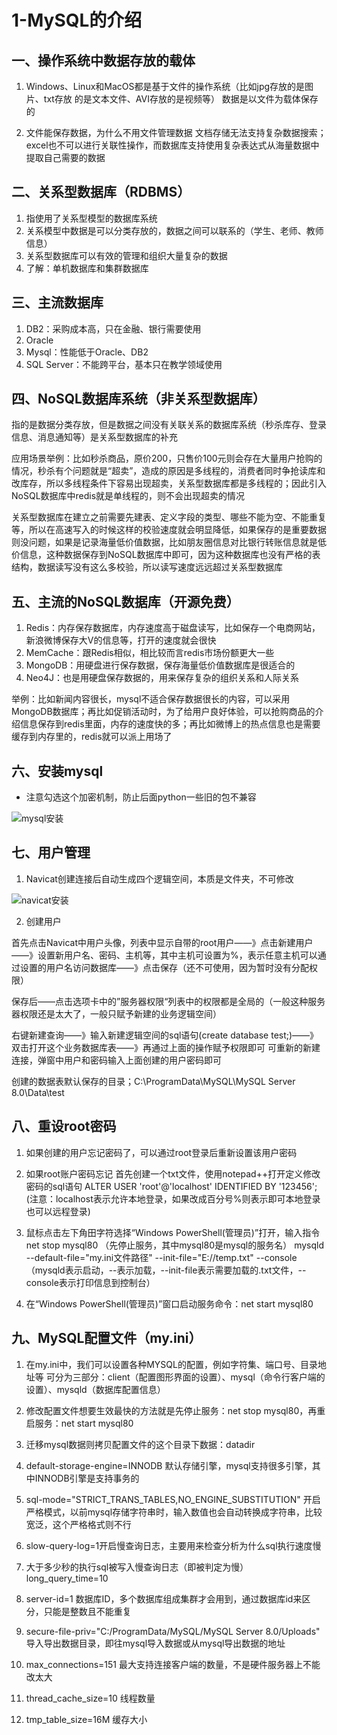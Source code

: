 # 1-MySQL的介绍

## 一、操作系统中数据存放的载体
1. Windows、Linux和MacOS都是基于文件的操作系统（比如jpg存放的是图片、txt存放      的是文本文件、AVI存放的是视频等）
数据是以文件为载体保存的  

2. 文件能保存数据，为什么不用文件管理数据
 文档存储无法支持复杂数据搜索；excel也不可以进行关联性操作，而数据库支持使用复杂表达式从海量数据中提取自己需要的数据

## 二、关系型数据库（RDBMS）
1. 指使用了关系型模型的数据库系统
2. 关系模型中数据是可以分类存放的，数据之间可以联系的（学生、老师、教师信息）
3. 关系型数据库可以有效的管理和组织大量复杂的数据
4. 了解：单机数据库和集群数据库

## 三、主流数据库
1. DB2：采购成本高，只在金融、银行需要使用
2. Oracle
3. Mysql：性能低于Oracle、DB2
4. SQL Server：不能跨平台，基本只在教学领域使用

## 四、NoSQL数据库系统（非关系型数据库）
指的是数据分类存放，但是数据之间没有关联关系的数据库系统（秒杀库存、登录信息、消息通知等）是关系型数据库的补充  

应用场景举例：比如秒杀商品，原价200，只售价100元则会存在大量用户抢购的情况，秒杀有个问题就是“超卖”，造成的原因是多线程的，消费者同时争抢读库和改库存，所以多线程条件下容易出现超卖，关系型数据库都是多线程的；因此引入NoSQL数据库中redis就是单线程的，则不会出现超卖的情况  

关系型数据库在建立之前需要先建表、定义字段的类型、哪些不能为空、不能重复等，所以在高速写入的时候这样的校验速度就会明显降低，如果保存的是重要数据则没问题，如果是记录海量低价值数据，比如朋友圈信息对比银行转账信息就是低价信息，这种数据保存到NoSQL数据库中即可，因为这种数据库也没有严格的表结构，数据读写没有这么多校验，所以读写速度远远超过关系型数据库

## 五、主流的NoSQL数据库（开源免费）
1. Redis：内存保存数据库，内存速度高于磁盘读写，比如保存一个电商网站，新浪微博保存大V的信息等，打开的速度就会很快
2. MemCache：跟Redis相似，相比较而言redis市场份额更大一些
3. MongoDB：用硬盘进行保存数据，保存海量低价值数据库是很适合的
4. Neo4J：也是用硬盘保存数据的，用来保存复杂的组织关系和人际关系

举例：比如新闻内容很长，mysql不适合保存数据很长的内容，可以采用MongoDB数据库；再比如促销活动时，为了给用户良好体验，可以抢购商品的介绍信息保存到redis里面，内存的速度快的多；再比如微博上的热点信息也是需要缓存到内存里的，redis就可以派上用场了

## 六、安装mysql
* 注意勾选这个加密机制，防止后面python一些旧的包不兼容

![mysql安装](E:/Test/Rep/MySQL/img/mysql-install01.png)

## 七、用户管理
1. Navicat创建连接后自动生成四个逻辑空间，本质是文件夹，不可修改

![navicat安装](r'E:\Test\Rep\MySQL\img\mysql-navicat01.png')

2. 创建用户

首先点击Navicat中用户头像，列表中显示自带的root用户——》点击新建用户——》设置新用户名、密码、主机等，其中主机可设置为%，表示任意主机可以通过设置的用户名访问数据库——》点击保存（还不可使用，因为暂时没有分配权限）

保存后——点击选项卡中的”服务器权限“列表中的权限都是全局的（一般这种服务器权限还是太大了，一般只赋予新建的业务逻辑空间）

右键新建查询——》输入新建逻辑空间的sql语句(create database test;)——》双击打开这个业务数据库表——》再通过上面的操作赋予权限即可
可重新的新建连接，弹窗中用户和密码输入上面创建的用户密码即可

创建的数据表默认保存的目录；C:\ProgramData\MySQL\MySQL Server 8.0\Data\test

## 八、重设root密码
1. 如果创建的用户忘记密码了，可以通过root登录后重新设置该用户密码
2. 如果root账户密码忘记
首先创建一个txt文件，使用notepad++打开定义修改密码的sql语句
ALTER USER 'root'@'localhost' IDENTIFIED BY '123456';(注意：localhost表示允许本地登录，如果改成百分号%则表示即可本地登录也可以远程登录)

3. 鼠标点击左下角田字符选择“Windows PowerShell(管理员)”打开，输入指令
 net stop mysql80 （先停止服务，其中mysql80是mysql的服务名）
      mysqld --default-file="my.ini文件路径" --init-file="E://temp.txt" --console（mysqld表示启动，--表示加载，--init-file表示需要加载的.txt文件，--console表示打印信息到控制台）

4. 在“Windows PowerShell(管理员)”窗口启动服务命令：net start mysql80

## 九、MySQL配置文件（my.ini）
1. 在my.ini中，我们可以设置各种MYSQL的配置，例如字符集、端口号、目录地址等
可分为三部分：client（配置图形界面的设置）、mysql（命令行客户端的设置）、mysqld（数据库配置信息）

2. 修改配置文件想要生效最快的方法就是先停止服务：net stop mysql80，再重启服务：net start mysql80

3. 迁移mysql数据则拷贝配置文件的这个目录下数据：datadir

4. default-storage-engine=INNODB 默认存储引擎，mysql支持很多引擎，其中INNODB引擎是支持事务的

5. sql-mode="STRICT_TRANS_TABLES,NO_ENGINE_SUBSTITUTION" 开启严格模式，以前mysql存储字符串时，输入数值也会自动转换成字符串，比较宽泛，这个严格格式则不行

6. slow-query-log=1开启慢查询日志，主要用来检查分析为什么sql执行速度慢

7. 大于多少秒的执行sql被写入慢查询日志（即被判定为慢）long_query_time=10

8. server-id=1 数据库ID，多个数据库组成集群才会用到，通过数据库id来区分，只能是整数且不能重复

9. secure-file-priv="C:/ProgramData/MySQL/MySQL Server 8.0/Uploads" 导入导出数据目录，即往mysql导入数据或从mysql导出数据的地址

10. max_connections=151 最大支持连接客户端的数量，不是硬件服务器上不能改太大

11. thread_cache_size=10 线程数量

12. tmp_table_size=16M 缓存大小
